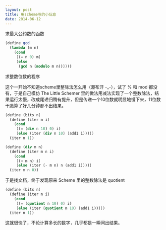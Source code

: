 ```yaml
---
layout: post
title: 用scheme写的小玩意
date: 2014-06-12
---
```


求最大公约数的函数

```scheme
(define gcd
  (lambda (m n)
    (cond
     ((= n 0) m)
     (else
      (gcd n (modulo m n))))))
```

求整数位数的程序

这个一开始不知道scheme里整除法怎么用（瀑布汗 -_-），试了 % 和 mod 都没有，于是自己模仿 The Little Schemer 里的做法用减法实现了一个整数除法，结果运行太慢，改成尾递归稍有提升，但是传递一个10位数就明显地慢下来，11位数干脆算了好几分钟都不出结果。

```scheme
(define (bits n)
  (define (iter n i)
    (cond
     ((= (div n 10) 0) i)
     (else (iter (div n 10) (add1 i)))))
  (iter n 1))

(define (div m n)
  (define (iter m n i)
    (cond
     ((< m n) i)
     (else (iter (- m n) n (add1 i)))))
  (iter m n 0))
```

于是找文档，终于发现原来 Scheme 里的整数除法是 quotient

```scheme
(define (bits n)
  (define (iter n i)
    (cond
     ((= (quotient n 10) 0) i)
     (else (iter (quotient n 10) (add1 i)))))
  (iter n 1))
```

这就很快了，不论计算多长的数字，几乎都是一瞬间出结果。